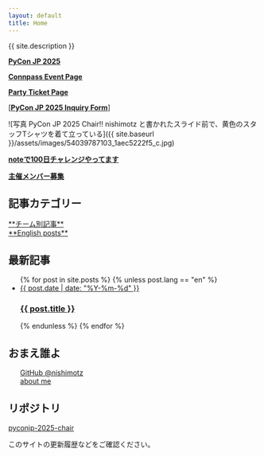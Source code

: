 ```yaml
---
layout: default
title: Home
---
```


{{ site.description }}

[**PyCon JP 2025**](https://2025.pycon.jp/)

[**Connpass Event Page**](https://pyconjp.connpass.com/event/359523/)

[**Party Ticket Page**](https://pyconjp.connpass.com/event/361700/)

[[**PyCon JP 2025 Inquiry Form**]](https://pyconjp.atlassian.net/servicedesk/customer/portal/5)

<div class="image-center">
![写真 PyCon JP 2025 Chair!! nishimotz と書かれたスライド前で、黄色のスタッフTシャツを着て立っている]({{ site.baseurl }}/assets/images/54039787103_1aec5222f5_c.jpg)
</div>

[**noteで100日チャレンジやってます**](https://note.com/24motz/m/m5b9c3affd50b)

[**主催メンバー募集**](https://forms.gle/7irqYKhZVj7AY7LfA)

## 記事カテゴリー

<div class="text-center mt-8 mb-4">
  <a href="{{ site.baseurl }}/teams/" class="hover:underline">**チーム別記事**</a>
</div>

<div class="text-center mt-4 mb-8">
  <a href="{{ site.baseurl }}/en/" class="hover:underline">**English posts**</a>
</div>

## 最新記事

<ul class="list-none ml-0">
  {% for post in site.posts %}
    {% unless post.lang == "en" %}
      <li class="mb-4">
        <a href="{{ site.baseurl }}{{ post.url }}" class="block p-4 bg-white shadow hover:bg-gray-100 rounded">
          <span class="text-sm text-gray-500 mb-1">{{ post.date | date: "%Y-%m-%d" }}</span>
          <h3 class="text-lg font-semibold mt-0 mb-2">{{ post.title }}</h3>
        </a>
      </li>
    {% endunless %}
  {% endfor %}
</ul>

## おまえ誰よ

<ul style="list-style-type: none;" class="ml-0">
  <li>
    <a href="https://github.com/nishimotz">GitHub @nishimotz</a>
  </li>
  <li>
    <a href="https://d.nishimotz.com/aboutme">about me</a>
  </li>
</ul>

## リポジトリ

[pyconjp-2025-chair](https://github.com/nishimotz/pyconjp-2025-chair)

このサイトの更新履歴などをご確認ください。
